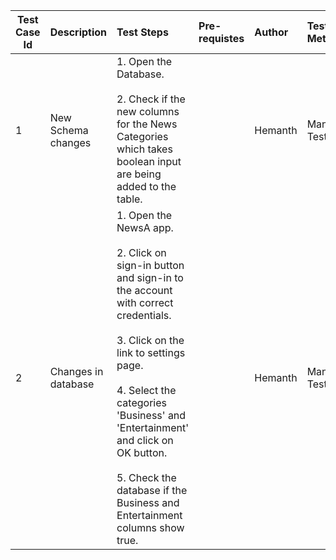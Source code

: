 
| Test Case Id |    Description    |            Test Steps           |     Pre-requistes     |    Author    |   Test Method   |       Pass/Fail Criteria      |
| ------------ | :---------------- | :------------------------------ | :-------------------- | :----------- | :-------------- | :---------------------------- |
| 1 | New Schema changes | 1. Open the Database. <br /> <br /> 2. Check if the new columns for the News Categories which takes boolean input are being added to the table. <br /> |     | Hemanth | Manual Testing | The new columns should be present in the database for the News categories. |
| 2 | Changes in database | 1. Open the NewsA app. <br /> <br /> 2. Click on sign-in button and sign-in to the account with correct credentials. <br /> <br /> 3. Click on the link to settings page. <br /> <br /> 4. Select the categories 'Business' and 'Entertainment' and click on OK button. <br /> <br /> 5. Check the database if the Business and Entertainment columns show true. |     | Hemanth | Manual Testing | The Business and Entertainment columns should show true in the database. |
